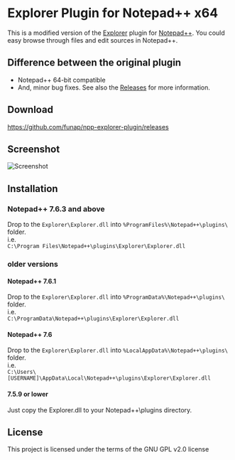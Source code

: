 # Explorer Plugin for Notepad++ x64
This is a modified version of the [Explorer] plugin for [Notepad++].
You could easy browse through files and edit sources in Notepad++.

## Difference between the original plugin
- Notepad++ 64-bit compatible
- And, minor bug fixes. See also the [Releases] for more information.

## Download
https://github.com/funap/npp-explorer-plugin/releases

## Screenshot
![Screenshot]

## Installation

### Notepad++ 7.6.3 and above
Drop to the `Explorer\Explorer.dll` into `%ProgramFiles%\Notepad++\plugins\` folder.  
i.e.  
`C:\Program Files\Notepad++\plugins\Explorer\Explorer.dll`

### older versions
#### Notepad++ 7.6.1
Drop to the `Explorer\Explorer.dll` into `%ProgramData%\Notepad++\plugins\` folder.  
i.e.  
`C:\ProgramData\Notepad++\plugins\Explorer\Explorer.dll`

#### Notepad++ 7.6
Drop to the `Explorer\Explorer.dll` into `%LocalAppData%\Notepad++\plugins\` folder.  
i.e.  
`C:\Users\[USERNAME]\AppData\Local\Notepad++\plugins\Explorer\Explorer.dll`

#### 7.5.9 or lower
Just copy the Explorer.dll to your Notepad++\plugins directory.

## License
This project is licensed under the terms of the GNU GPL v2.0 license

[Explorer]: http://sourceforge.net/projects/npp-plugins/files/Explorer/
[Notepad++]: http://notepad-plus-plus.org/
[Screenshot]: https://raw.githubusercontent.com/funap/npp-explorer-plugin/master/.github/screenshot.png "Screenshot"
[releases]: https://github.com/funap/npp-explorer-plugin/releases